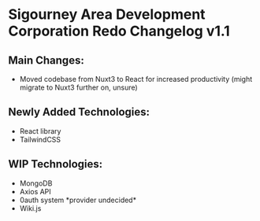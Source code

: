 # Sigourney Area Development Corporation Redo Changelog v1.1
## Main Changes:
<ul>
    <li>Moved codebase from Nuxt3 to React for increased productivity (might migrate to Nuxt3 further on, unsure)</li>
</ul>

## Newly Added Technologies:
<ul>
    <li>React library</li>
    <li>TailwindCSS</li>
</ul>

## WIP Technologies:

<ul>
    <li>MongoDB</li>
    <li>Axios API</li>
    <li>0auth system *provider undecided*</li>
    <li>Wiki.js</li>
</ul>